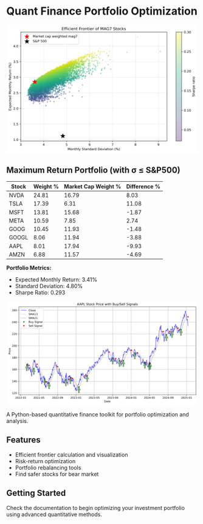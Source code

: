 # Quant Finance Portfolio Optimization

![Efficient Frontier](figures/efficient_frontier.png)

## Maximum Return Portfolio (with σ ≤ S&P500)

| Stock | Weight % | Market Cap Weight % | Difference % |
|-------|----------|-------------------|--------------|
| NVDA  | 24.81    | 16.79             | 8.03         |
| TSLA  | 17.39    | 6.31              | 11.08        |
| MSFT  | 13.81    | 15.68             | -1.87        |
| META  | 10.59    | 7.85              | 2.74         |
| GOOG  | 10.45    | 11.93             | -1.48        |
| GOOGL | 8.06     | 11.94             | -3.88        |
| AAPL  | 8.01     | 17.94             | -9.93        |
| AMZN  | 6.88     | 11.57             | -4.69        |

**Portfolio Metrics:**
- Expected Monthly Return: 3.41%
- Standard Deviation: 4.80%
- Sharpe Ratio: 0.293

![Buy/Sell Signal using momentum](figures/AAPL_stock_price.png)

A Python-based quantitative finance toolkit for portfolio optimization and analysis.

## Features
- Efficient frontier calculation and visualization
- Risk-return optimization
- Portfolio rebalancing tools
- Find safer stocks for bear market

## Getting Started
Check the documentation to begin optimizing your investment portfolio using advanced quantitative methods.
